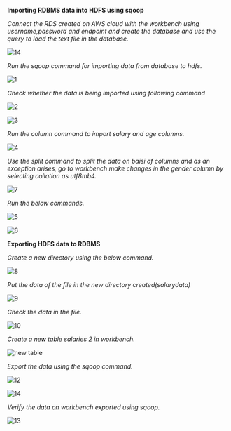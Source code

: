 **Importing RDBMS data into HDFS using sqoop**

*Connect the RDS created on AWS cloud with the workbench using username,password and endpoint and create the database and use the query to load the text file in the database.*

![14](https://user-images.githubusercontent.com/44541800/86369158-adcbf880-bc9b-11ea-95ee-7146ff5d9083.png)


*Run the sqoop command for importing data from database to hdfs.*

![1](https://user-images.githubusercontent.com/44541800/86369269-d05e1180-bc9b-11ea-9c25-ad2a9c5502fb.png)


*Check whether the data is being imported using following command*

![2](https://user-images.githubusercontent.com/44541800/86369396-03a0a080-bc9c-11ea-8cd0-4539d775d28a.png)

![3](https://user-images.githubusercontent.com/44541800/86369347-ee2b7680-bc9b-11ea-8861-87189d516dc3.png)



*Run the column command to import salary and age columns.*

![4](https://user-images.githubusercontent.com/44541800/86369676-6bef8200-bc9c-11ea-8595-87b2c47879ea.png)



*Use the split command to split the data on baisi of columns and as an exception arises,  go to workbench make changes in the gender column by selecting collation as utf8mb4.*

![7](https://user-images.githubusercontent.com/44541800/86369746-7d388e80-bc9c-11ea-8709-2f4a083353bf.png)




*Run the below commands.*

![5](https://user-images.githubusercontent.com/44541800/86369687-6f830900-bc9c-11ea-9678-e6dac268b400.png)


![6](https://user-images.githubusercontent.com/44541800/86369741-7ad63480-bc9c-11ea-8f6f-f54f3aa32a15.png)




**Exporting HDFS data to RDBMS**

*Create a new directory using the below command.*

![8](https://user-images.githubusercontent.com/44541800/86369756-80cc1580-bc9c-11ea-9c26-9b82dfaa4e25.png)



*Put the data of the file in the new directory created(salarydata)*

![9](https://user-images.githubusercontent.com/44541800/86369779-86c1f680-bc9c-11ea-96c7-fdbda6d5203b.png)


*Check the data in the file.*

![10](https://user-images.githubusercontent.com/44541800/86369783-888bba00-bc9c-11ea-8025-596656e22d2f.png)


*Create a new table salaries 2 in workbench.*

![new table](https://user-images.githubusercontent.com/44541800/86375443-4d40b980-bca3-11ea-9060-efee6b382df1.png)



*Export the data using the sqoop command.*

![12](https://user-images.githubusercontent.com/44541800/86369796-8c1f4100-bc9c-11ea-93b7-1cca9c2f1d06.png)

![14](https://user-images.githubusercontent.com/44541800/86369811-8fb2c800-bc9c-11ea-9097-f4e9afb81089.png)

*Verify the data on workbench exported using sqoop.*

![13](https://user-images.githubusercontent.com/44541800/86369803-8d506e00-bc9c-11ea-96e6-3c36ae287b5c.png)
